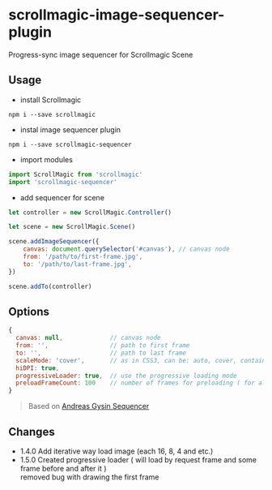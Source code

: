 # scrollmagic-image-sequencer-plugin
Progress-sync image sequencer for Scrollmagic Scene


## Usage
* install Scrollmagic
```
npm i --save scrollmagic
```
* instal image sequencer plugin
```
npm i --save scrollmagic-sequencer
```
* import modules
```javascript
import ScrollMagic from 'scrollmagic'
import 'scrollmagic-sequencer'
```

* add sequencer for scene
```javascript
let controller = new ScrollMagic.Controller()

let scene = new ScrollMagic.Scene()

scene.addImageSequencer({
    canvas: document.querySelector('#canvas'), // canvas node
    from: '/path/to/first-frame.jpg',
    to: '/path/to/last-frame.jpg',
})

scene.addTo(controller)
```

## Options
```javascript
{
  canvas: null,             // canvas node
  from: '',                 // path to first frame
  to: '',                   // path to last frame
  scaleMode: 'cover',       // as in CSS3, can be: auto, cover, contain
  hiDPI: true,
  progressiveLoader: true,  // use the progressive loading mode
  preloadFrameCount: 100    // number of frames for preloading ( for all loading mode )
}
```
> Based on [Andreas Gysin Sequencer](https://github.com/ertdfgcvb/Sequencer)

## Changes
* 1.4.0 Add iterative way load image (each 16, 8, 4 and etc.)
* 1.5.0 Created progressive loader ( will load by request frame and some frame before and after it ) <br>
        removed bug with drawing the first frame
